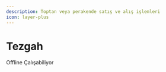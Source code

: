 ```yaml
---
description: Toptan veya perakende satış ve alış işlemleri
icon: layer-plus
---
```


# Tezgah

Offline Çalışabiliyor
